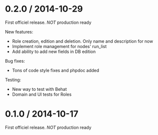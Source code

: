 0.2.0 / 2014-10-29
==================

First officiel release. *NOT* production ready

New features:

* Role creation, edition and deletion. Only name and description for now
* Implement role management for nodes' run_list
* Add ability to add new fields in DB edition

Bug fixes:

* Tons of code style fixes and phpdoc added

Testing:

* New way to test with Behat
* Domain and UI tests for Roles

0.1.0 / 2014-10-17
==================

First officiel release. *NOT* production ready
